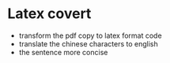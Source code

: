 # Latex covert

- transform the pdf copy to latex format code
- translate the chinese characters to english
- the sentence more concise
